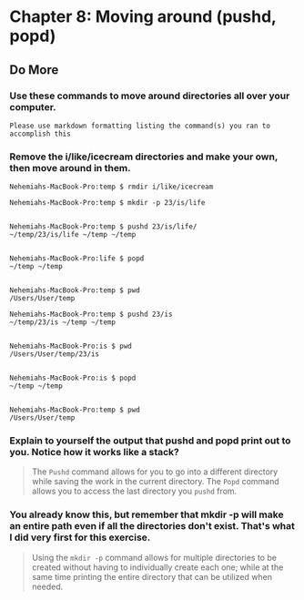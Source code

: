 
# Chapter 8: Moving around (pushd, popd)

## Do More

### Use these commands to move around directories all over your computer.

    Please use markdown formatting listing the command(s) you ran to accomplish this
    
### Remove the i/like/icecream directories and make your own, then move around in them.

    Nehemiahs-MacBook-Pro:temp $ rmdir i/like/icecream
    
    Nehemiahs-MacBook-Pro:temp $ mkdir -p 23/is/life
    
    
    Nehemiahs-MacBook-Pro:temp $ pushd 23/is/life/
    ~/temp/23/is/life ~/temp ~/temp
    
    
    Nehemiahs-MacBook-Pro:life $ popd
    ~/temp ~/temp
    
    
    Nehemiahs-MacBook-Pro:temp $ pwd
    /Users/User/temp
    
    Nehemiahs-MacBook-Pro:temp $ pushd 23/is
    ~/temp/23/is ~/temp ~/temp
    
    
    Nehemiahs-MacBook-Pro:is $ pwd
    /Users/User/temp/23/is
    
    
    Nehemiahs-MacBook-Pro:is $ popd
    ~/temp ~/temp
    
    
    Nehemiahs-MacBook-Pro:temp $ pwd
    /Users/User/temp

### Explain to yourself the output that pushd and popd print out to you. Notice how it works like a stack?

> The ```Pushd``` command allows for you to go into a different directory while saving the work in the current directory. 
> The ```Popd``` command allows you to access the last directory you ```pushd``` from.  

### You already know this, but remember that mkdir -p will make an entire path even if all the directories don't exist. That's what I did very first for this exercise.

> Using the ```mkdir -p``` command allows for multiple directories to be created without having to individually create each one; while at the same time printing the entire directory that can be utilized when needed.     
